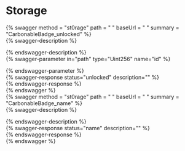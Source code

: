 
Storage
=======
  
{% swagger method = "st0rage" path = " " baseUrl = " " summary = "CarbonableBadge_unlocked" %}  
{% swagger-description %}  
  
{% endswagger-description %}  
{% swagger-parameter in="path" type="Uint256" name="id" %}  
  
{% endswagger-parameter %}  
{% swagger-response status="unlocked" description="" %}  
{% endswagger-response %}  
{% endswagger %}  
{% swagger method = "st0rage" path = " " baseUrl = " " summary = "CarbonableBadge_name" %}  
{% swagger-description %}  
  
{% endswagger-description %}  
{% swagger-response status="name" description="" %}  
{% endswagger-response %}  
{% endswagger %}